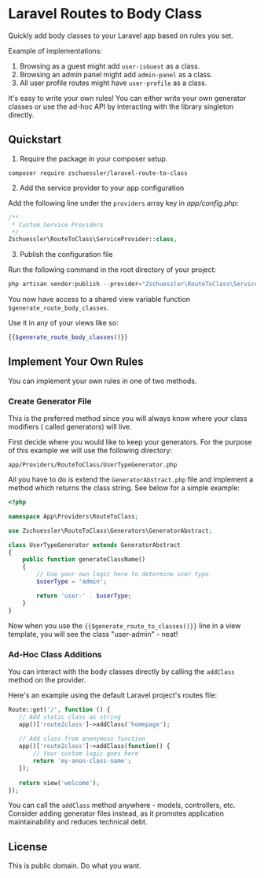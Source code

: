 # Laravel Routes to Body Class

Quickly add body classes to your Laravel app based on rules you set.

Example of implementations:

1. Browsing as a guest might add `user-isGuest` as a class.
2. Browsing an admin panel might add `admin-panel` as a class.
3. All user profile routes might have `user-profile` as a class.

It's easy to write your own rules! You can either write your own generator classes
or use the ad-hoc API by interacting with the library singleton directly.

## Quickstart

1. Require the package in your composer setup.

```
composer require zschuessler/laravel-route-to-class
```

2. Add the service provider to your app configuration

Add the following line under the `providers` array key in *app/config.php*:

```php
/**
 * Custom Service Providers
 */
Zschuessler\RouteToClass\ServiceProvider::class,
```

3. Publish the configuration file

Run the following command in the root directory of your project:

```php
php artisan vendor:publish --provider="Zschuessler\RouteToClass\ServiceProvider"
```

You now have access to a shared view variable function `$generate_route_body_classes`.
 
Use it in any of your views like so:

```php
{{$generate_route_body_classes()}}

```

## Implement Your Own Rules

You can implement your own rules in one of two methods.

### Create Generator File

This is the preferred method since you will always know where your class modifiers (
called generators) will live.

First decide where you would like to keep your generators. For the purpose of this example
we will use the following directory:

`app/Providers/RouteToClass/UserTypeGenerator.php`

All you have to do is extend the `GeneratorAbstract.php` file and implement a method
which returns the class string. See below for a simple example:

```php
<?php

namespace App\Providers\RouteToClass;

use Zschuessler\RouteToClass\Generators\GeneratorAbstract;

class UserTypeGenerator extends GeneratorAbstract
{
    public function generateClassName()
    {
        // Use your own logic here to determine user type
        $userType = 'admin';

        return 'user-' . $userType;
    }
}
```

Now when you use the `{{$generate_route_to_classes()}}` line in a view template, you will
see the class "user-admin" - neat!

### Ad-Hoc Class Additions

You can interact with the body classes directly by calling the `addClass` method on the
provider.
 
Here's an example using the default Laravel project's routes file:
 
 ```php
Route::get('/', function () {
    // Add static class as string
    app()['route2class']->addClass('homepage');
    
    // Add class from anonymous function
    app()['route2class']->addClass(function() {
        // Your custom logic goes here
        return 'my-anon-class-name';
    });
    
    return view('welcome');
});
```

You can call the `addClass` method anywhere - models, controllers, etc. Consider adding
generator files instead, as it promotes application maintainability and reduces technical debt.

## License

This is public domain. Do what you want.